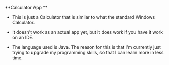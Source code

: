 **Calculator App
**
- This is just a Calculator that is similar to what the standard Windows Calculator.

- It doesn't work as an actual app yet, but it does work if you have it work on an IDE.

- The language used is Java. The reason for this is that I'm currently just trying to upgrade my programming skills, so that I can learn more in less time.
